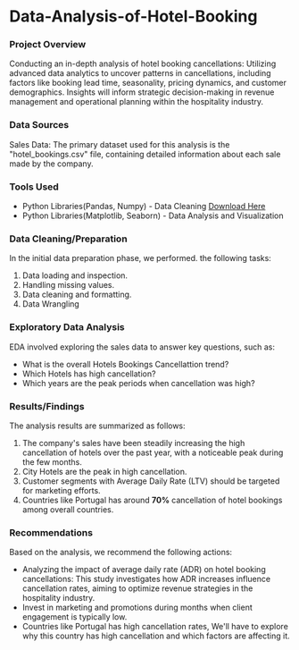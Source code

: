 # Data-Analysis-of-Hotel-Booking

### Project Overview 

Conducting an in-depth analysis of hotel booking cancellations: Utilizing advanced data analytics to uncover patterns in cancellations, including factors like booking lead time, seasonality, pricing dynamics, and customer demographics. Insights will inform strategic decision-making in revenue management and operational planning within the hospitality industry.

### Data Sources

Sales Data: The primary dataset used for this analysis is the "hotel_bookings.csv" file, containing detailed information about each sale made by the company.

### Tools Used
- Python Libraries(Pandas, Numpy) - Data Cleaning
  [Download Here](https://www.dropbox.com/scl/fi/pnh7xympyofmpc8lwn9s2/hotel_bookings.csv?rlkey=oytv0tfv9m2th6r4ab06nkdvi&st=r3bdtyni&dl=0)
- Python Libraries(Matplotlib, Seaborn) - Data Analysis and Visualization

### Data Cleaning/Preparation

In the initial data preparation phase, we performed. the following tasks:

1. Data loading and inspection.
2. Handling missing values.
3. Data cleaning and formatting.
4. Data Wrangling

### Exploratory Data Analysis

EDA involved exploring the sales data to answer key questions, such as:

- What is the overall Hotels Bookings Cancellattion trend?
- Which Hotels has high cancellation?
- Which years are the peak periods when cancellation was high?

### Results/Findings

The analysis results are summarized as follows:

1. The company's sales have been steadily increasing the high cancellation of hotels over the past year, with a noticeable peak during the few months.
2. City Hotels are the peak in high cancellation.
3. Customer segments with Average Daily Rate (LTV) should be targeted for marketing efforts.
4. Countries like Portugal has around **70%** cancellation of hotel bookings among overall countries.

### Recommendations

Based on the analysis, we recommend the following actions:

- Analyzing the impact of average daily rate (ADR) on hotel booking cancellations: This study investigates how ADR increases influence cancellation rates, aiming to optimize revenue strategies in the hospitality industry.
- Invest in marketing and promotions during months when client engagement is typically low.
- Countries like Portugal has high cancellation rates, We'll have to explore why this country has high cancellation and which factors are affecting it.
  
